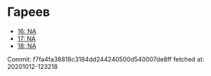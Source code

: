 # Гареев
- [16: NA](16.md)
- [17: NA](17.md)
- [18: NA](18.md)

Commit: f7fa4fa38818c3184dd244240500d540007de8ff
 fetched at: 20201012-123218
